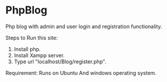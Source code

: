 # PhpBlog
Php blog with admin and user login  and registration functionality.

Steps to Run this site:
1. Install php.
2. Install Xampp server.
3. Type url "localhost/Blog/register.php".

Requirement:
Runs on Ubuntu And windows operating system.
